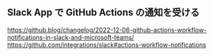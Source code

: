 ## Slack App で GitHub Actions の通知を受ける

https://github.blog/changelog/2022-12-06-github-actions-workflow-notifications-in-slack-and-microsoft-teams/
https://github.com/integrations/slack#actions-workflow-notifications
